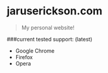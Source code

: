 # jaruserickson.com
>My personal website!

###current tested support: (latest)
- Google Chrome
- Firefox
- Opera
